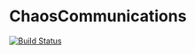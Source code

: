 # ChaosCommunications

[![Build Status](https://travis-ci.org/scidom/ChaosCommunications.jl.png)](https://travis-ci.org/scidom/ChaosCommunications.jl)
